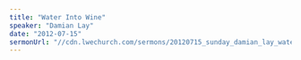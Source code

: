 ```yaml
---
title: "Water Into Wine"
speaker: "Damian Lay"
date: "2012-07-15"
sermonUrl: "//cdn.lwechurch.com/sermons/20120715_sunday_damian_lay_water_into_wine.mp3"
---
```

